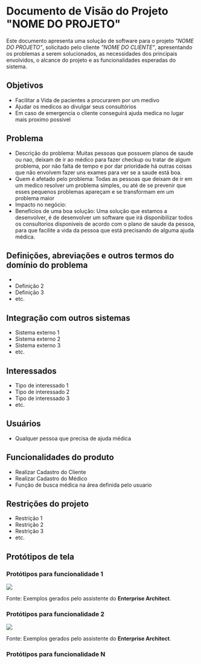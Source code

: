 # Documento de Visão do Projeto "NOME DO PROJETO"

Este documento apresenta uma solução de software para o projeto *"NOME DO PROJETO"*, solicitado pelo cliente *"NOME DO CLIENTE"*, 
apresentando os problemas a serem solucionados, as necessidades dos principais envolvidos, o alcance do projeto e as funcionalidades 
esperadas do sistema.

## Objetivos

* Facilitar a Vida de pacientes a procurarem por um medivo
* Ajudar os medicos ao divulgar seus consultórios
* Em caso de emergencia o cliente conseguirá ajuda medica no lugar mais proximo possivel

## Problema

* Descrição do problema: Muitas pessoas que possuem planos de saude ou nao, deixam de ir ao médico para fazer checkup ou tratar de algum problema, por nâo falta de tempo e por dar prioridade há outras coisas que nâo envolvem fazer uns exames para ver se a saude está boa.
* Quem é afetado pelo problema: Todas as pessoas que deixam de ir em um medico resolver um problema simples, ou até de se prevenir que esses pequenos problemas apareçam e se transformam em um problema maior
* Impacto no negócio: 
* Benefícios de uma boa solução: Uma solução que estamos a desenvolver, é de desenvolver um software que irá disponibilizar todos os consultorios disponiveis de acordo com o plano de saude da pessoa, para que facilite a vida da pessoa que está precisando de alguma ajuda médica.

## Definições, abreviações e outros termos do domínio do problema

* 
* Definição 2
* Definição 3
* etc.

## Integração com outros sistemas

* Sistema externo 1
* Sistema externo 2
* Sistema externo 3
* etc.
 
## Interessados

* Tipo de interessado 1
* Tipo de interessado 2
* Tipo de interessado 3
* etc.

## Usuários

* Qualquer pessoa que precisa de ajuda médica

## Funcionalidades do produto

* Realizar Cadastro do Cliente
* Realizar Cadastro do Médico
* Função de busca médica na área definida pelo usuario

## Restrições do projeto

* Restrição 1
* Restrição 2
* Restrição 3
* etc.

## Protótipos de tela

### Protótipos para funcionalidade 1

![](proto1.png)

Fonte: Exemplos gerados pelo assistente do **Enterprise Architect**.

### Protótipos para funcionalidade 2

![](proto2.png)

Fonte: Exemplos gerados pelo assistente do **Enterprise Architect**.

### Protótipos para funcionalidade N
